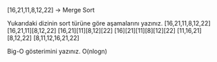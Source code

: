  [16,21,11,8,12,22] -> Merge Sort

Yukarıdaki dizinin sort türüne göre aşamalarını yazınız.
[16,21,11,8,12,22]
[16,21,11][8,12,22]
[16,21][11][8,12][22]
[16][21][11][8][12][22]
[11,16,21][8,12,22]
[8,11,12,16,21,22]

Big-O gösterimini yazınız.
O(nlogn)

